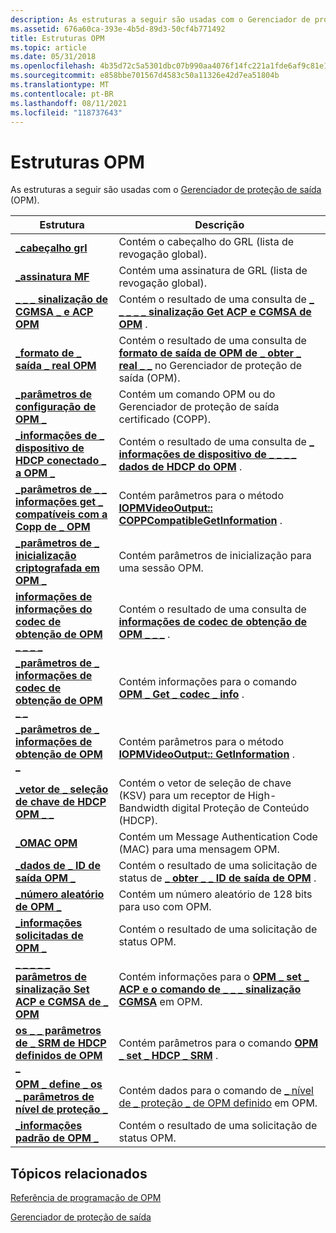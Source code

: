 ```yaml
---
description: As estruturas a seguir são usadas com o Gerenciador de proteção de saída (OPM).
ms.assetid: 676a60ca-393e-4b5d-89d3-50cf4b771492
title: Estruturas OPM
ms.topic: article
ms.date: 05/31/2018
ms.openlocfilehash: 4b35d72c5a5301dbc07b990aa4076f14fc221a1fde6af9c81e1f4a37fb424e24
ms.sourcegitcommit: e858bbe701567d4583c50a11326e42d7ea51804b
ms.translationtype: MT
ms.contentlocale: pt-BR
ms.lasthandoff: 08/11/2021
ms.locfileid: "118737643"
---
```

# <a name="opm-structures"></a>Estruturas OPM

As estruturas a seguir são usadas com o [Gerenciador de proteção de saída](output-protection-manager.md) (OPM).



| Estrutura                                                                                              | Descrição                                                                                                                                                |
|--------------------------------------------------------------------------------------------------------|------------------------------------------------------------------------------------------------------------------------------------------------------------|
| [**\_cabeçalho grl**](grl-header.md)                                                                      | Contém o cabeçalho do GRL (lista de revogação global).                                                                                                          |
| [**\_assinatura MF**](mf-signature.md)                                                                  | Contém uma assinatura de GRL (lista de revogação global).                                                                                                         |
| [**\_ \_ \_ sinalização de CGMSA \_ e ACP OPM**](/windows/desktop/api/opmapi/ns-opmapi-opm_acp_and_cgmsa_signaling)                                 | Contém o resultado de uma consulta de [**\_ \_ \_ \_ \_ sinalização Get ACP e CGMSA de OPM**](opm-get-acp-and-cgmsa-signaling.md) .                                         |
| [**\_formato de \_ saída \_ real OPM**](/windows/desktop/api/opmapi/ns-opmapi-opm_actual_output_format)                                        | Contém o resultado de uma consulta de [**formato de saída de OPM de \_ obter \_ real \_ \_**](opm-get-actual-output-format.md) no Gerenciador de proteção de saída (OPM).               |
| [**\_parâmetros de configuração de OPM \_**](/windows/desktop/api/opmapi/ns-opmapi-opm_configure_parameters)                                         | Contém um comando OPM ou do Gerenciador de proteção de saída certificado (COPP).                                                                                     |
| [**\_informações de \_ dispositivo de HDCP conectado \_ a OPM \_**](/windows/desktop/api/opmapi/ns-opmapi-opm_connected_hdcp_device_information)             | Contém o resultado de uma consulta de [**\_ informações de dispositivo de \_ \_ \_ \_ dados de HDCP do OPM**](opm-get-connected-hdcp-device-information.md) .                     |
| [**\_parâmetros de \_ \_ informações get \_ compatíveis com a Copp de \_ OPM**](/windows/desktop/api/opmapi/ns-opmapi-opm_copp_compatible_get_info_parameters)        | Contém parâmetros para o método [**IOPMVideoOutput:: COPPCompatibleGetInformation**](/windows/desktop/api/opmapi/nf-opmapi-iopmvideooutput-coppcompatiblegetinformation) . |
| [**\_parâmetros de \_ inicialização criptografada em OPM \_**](/windows/desktop/api/ksopmapi/ns-ksopmapi-opm_encrypted_initialization_parameters)          | Contém parâmetros de inicialização para uma sessão OPM.                                                                                                     |
| [**informações de informações do codec de obtenção de OPM \_ \_ \_ \_**](/windows/desktop/api/ksopmapi/ns-ksopmapi-opm_get_codec_info_information)                           | Contém o resultado de uma consulta de [**informações de codec de obtenção de OPM \_ \_ \_**](opm-get-codec-info.md) .                                                                     |
| [**\_parâmetros de \_ informações de codec de obtenção de OPM \_ \_**](/windows/desktop/api/ksopmapi/ns-ksopmapi-opm_get_codec_info_parameters)                             | Contém informações para o comando [**OPM \_ Get \_ codec \_ info**](opm-get-codec-info.md) .                                                                  |
| [**\_parâmetros de \_ informações de obtenção de OPM \_**](/windows/desktop/api/ksopmapi/ns-ksopmapi-opm_get_info_parameters)                                          | Contém parâmetros para o método [**IOPMVideoOutput:: GetInformation**](/windows/desktop/api/opmapi/nf-opmapi-iopmvideooutput-getinformation) .                             |
| [**\_vetor de \_ seleção de chave de HDCP OPM \_ \_**](/windows/desktop/api/opmapi/ns-opmapi-opm_hdcp_key_selection_vector)                             | Contém o vetor de seleção de chave (KSV) para um receptor de High-Bandwidth digital Proteção de Conteúdo (HDCP).                                                   |
| [**\_OMAC OPM**](/windows/desktop/api/ksopmapi/ns-ksopmapi-opm_omac)                                                                          | Contém um Message Authentication Code (MAC) para uma mensagem OPM.                                                                                           |
| [**\_dados de \_ ID de saída OPM \_**](/windows/desktop/api/opmapi/ns-opmapi-opm_output_id_data)                                                    | Contém o resultado de uma solicitação de status de [**\_ obter \_ \_ ID de saída de OPM**](opm-get-output-id.md) .                                                              |
| [**\_número aleatório de OPM \_**](/windows/desktop/api/ksopmapi/ns-ksopmapi-opm_random_number)                                                       | Contém um número aleatório de 128 bits para uso com OPM.                                                                                                         |
| [**\_informações solicitadas de OPM \_**](/windows/desktop/api/ksopmapi/ns-ksopmapi-opm_requested_information)                                       | Contém o resultado de uma solicitação de status OPM.                                                                                                              |
| [**\_ \_ \_ \_ \_ parâmetros de sinalização Set ACP e CGMSA de \_ OPM**](/windows/desktop/api/opmapi/ns-opmapi-opm_set_acp_and_cgmsa_signaling_parameters) | Contém informações para o [**OPM \_ set \_ ACP e o comando de \_ \_ \_ sinalização CGMSA**](opm-set-acp-and-cgmsa-signaling.md) em OPM.                               |
| [**os \_ \_ parâmetros de \_ SRM de HDCP definidos de OPM \_**](/windows/desktop/api/opmapi/ns-opmapi-opm_set_hdcp_srm_parameters)                                 | Contém parâmetros para o comando [**OPM \_ set \_ HDCP \_ SRM**](opm-set-hdcp-srm.md) .                                                                       |
| [**OPM \_ define \_ os \_ parâmetros de nível de proteção \_**](/windows/desktop/api/opmapi/ns-opmapi-opm_set_protection_level_parameters)                 | Contém dados para o comando de [ \_ nível de \_ proteção \_ de OPM definido](opm-set-protection-level.md) em OPM.                                                          |
| [**\_informações padrão de OPM \_**](/windows/desktop/api/ksopmapi/ns-ksopmapi-opm_standard_information)                                         | Contém o resultado de uma solicitação de status OPM.                                                                                                            |



 

## <a name="related-topics"></a>Tópicos relacionados

<dl> <dt>

[Referência de programação de OPM](opm-programming-reference.md)
</dt> <dt>

[Gerenciador de proteção de saída](output-protection-manager.md)
</dt> </dl>

 

 



